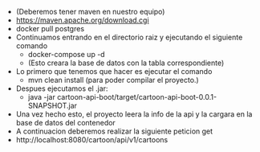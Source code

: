 - (Deberemos tener maven en nuestro equipo)
- https://maven.apache.org/download.cgi
- docker pull postgres
- Continuamos entrando en el directorio raiz y ejecutando el siguiente comando 
  -   docker-compose up -d
    - (Esto creara la base de datos con la tabla correspondiente)
- Lo primero que tenemos que hacer es ejecutar el comando 
  -    mvn clean install (para poder compilar el proyecto.)
- Despues ejecutamos el .jar:
  -    java -jar cartoon-api-boot/target/cartoon-api-boot-0.0.1-SNAPSHOT.jar
- Una vez hecho esto,  el proyecto leera la info de la api y la cargara en la base de datos del contenedor
- A continuacion deberemos  realizar la siguiente peticion get
-  http://localhost:8080/cartoon/api/v1/cartoons



